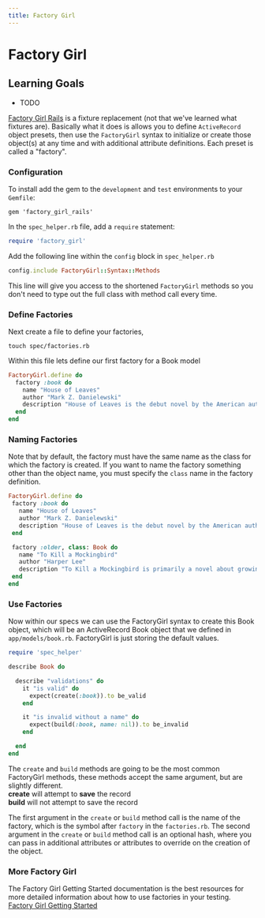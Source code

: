 ```yaml
---
title: Factory Girl
---
```


# Factory Girl

## Learning Goals
- TODO

[Factory Girl Rails](https://github.com/thoughtbot/factory_girl_rails) is a fixture replacement (not that we've learned what fixtures are). Basically what it does is allows you to define `ActiveRecord` object presets, then use the `FactoryGirl` syntax to initialize or create those object(s) at any time and with additional attribute definitions. Each preset is called a "factory".

### Configuration
To install add the gem to the `development` and `test` environments to your `Gemfile`:

    gem 'factory_girl_rails'

In the `spec_helper.rb` file, add a `require` statement:  
```ruby
require 'factory_girl'
```

Add the following line within the `config` block in `spec_helper.rb`
```ruby
config.include FactoryGirl::Syntax::Methods
```
This line will give you access to the shortened `FactoryGirl` methods so you don't need to type out the full class with method call every time.

### Define Factories
Next create a file to define your factories,

    touch spec/factories.rb

Within this file lets define our first factory for a Book model
```ruby
FactoryGirl.define do
  factory :book do
    name "House of Leaves"
    author "Mark Z. Danielewski"
    description "House of Leaves is the debut novel by the American author Mark Z. Danielewski, published by Pantheon Books. The novel quickly became a bestseller following its release on March 7, 2000. It was followed by a companion piece, The Whalestoe Letters"
  end
end
```

### Naming Factories
Note that by default, the factory must have the same name as the class for which the factory is created. If you want to name the factory something other than the object name, you must specify the `class` name in the factory definition.

```ruby
FactoryGirl.define do
 factory :book do
   name "House of Leaves"
   author "Mark Z. Danielewski"
   description "House of Leaves is the debut novel by the American author Mark Z. Danielewski, published by Pantheon Books. The novel quickly became a bestseller following its release on March 7, 2000. It was followed by a companion piece, The Whalestoe Letters"
 end

 factory :older, class: Book do
   name "To Kill a Mockingbird"
   author "Harper Lee"
   description "To Kill a Mockingbird is primarily a novel about growing up under extraordinary circumstances in the 1930s in the Southern United States. The story covers a span of three years, during which the main characters undergo significant changes."
 end
end
```


### Use Factories

Now within our specs we can use the FactoryGirl syntax to create this Book object, which will be an ActiveRecord Book object that we defined in `app/models/book.rb`. FactoryGirl is just storing the default values.
```ruby
require 'spec_helper'

describe Book do

  describe "validations" do
    it "is valid" do
      expect(create(:book)).to be_valid
    end

    it "is invalid without a name" do
      expect(build(:book, name: nil)).to be_invalid
    end

  end
end
```

The `create` and `build` methods are going to be the most common FactoryGirl methods, these methods accept the same argument, but are slightly different.  
__create__ will attempt to __save__ the record  
__build__ will not attempt to save the record  


The first argument in the `create` or `build` method call is the name of the factory, which is the symbol after `factory` in the `factories.rb`. The second argument in the `create` or `build` method call is an optional hash, where you can pass in additional attributes or attributes to override on the creation of the object.


### More Factory Girl
The Factory Girl Getting Started documentation is the best resources for more detailed information about how to use factories in your testing.  
[Factory Girl Getting Started](http://www.rubydoc.info/gems/factory_girl/file/GETTING_STARTED.md)

